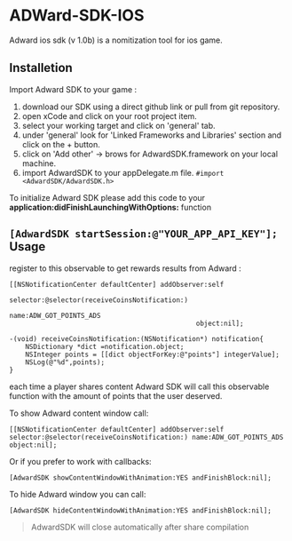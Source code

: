 ADWard-SDK-IOS
==============
Adward ios sdk (v 1.0b) is a nomitization tool for ios game.

Installetion
---------------------
Import Adward SDK to your game :

1. download our SDK using a direct github link or pull from git repository.
2. open xCode and click on your root project item.
3. select your working target and click on 'general' tab.
4. under 'general' look for 'Linked Frameworks and Libraries' section and click on the + button.
5. click on  'Add other' -> brows for AdwardSDK.framework on your local machine.
6. import AdwardSDK to your appDelegate.m file.
```#import <AdwardSDK/AdwardSDK.h>```

To initialize Adward SDK please add this code to your __application:didFinishLaunchingWithOptions:__ function

```[AdwardSDK startSession:@"YOUR_APP_API_KEY"];```
Usage
---------------------
register to this observable to get rewards results from Adward :
```
[[NSNotificationCenter defaultCenter] addObserver:self
                                             selector:@selector(receiveCoinsNotification:)
                                                 name:ADW_GOT_POINTS_ADS
                                               object:nil];
                                               
-(void) receiveCoinsNotification:(NSNotification*) notification{
    NSDictionary *dict =notification.object;
    NSInteger points = [[dict objectForKey:@"points"] integerValue];
    NSLog(@"%d",points);
}

```
each time a player shares content Adward SDK will call this observable function with the amount of points that the user deserved.

To show Adward content window call:
```
[[NSNotificationCenter defaultCenter] addObserver:self selector:@selector(receiveCoinsNotification:) name:ADW_GOT_POINTS_ADS object:nil];
```
Or if you prefer to work with callbacks:
```
[AdwardSDK showContentWindowWithAnimation:YES andFinishBlock:nil];
```
To hide Adward window you can call:
```
[AdwardSDK hideContentWindowWithAnimation:YES andFinishBlock:nil];
```
> AdwardSDK will close automatically after share compilation 

